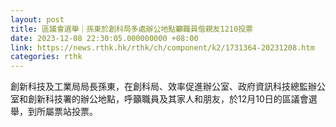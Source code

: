```yaml
---
layout: post
title: 區議會選舉｜孫東於創科局多處辦公地點籲職員偕親友1210投票
date: 2023-12-08 22:30:05.000000000 +08:00
link: https://news.rthk.hk/rthk/ch/component/k2/1731364-20231208.htm
categories: rthk
---
```


創新科技及工業局局長孫東，在創科局、效率促進辦公室、政府資訊科技總監辦公室和創新科技署的辦公地點，呼籲職員及其家人和朋友，於12月10日的區議會選舉，到所屬票站投票。
